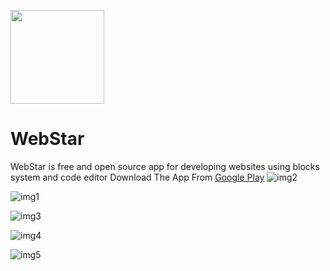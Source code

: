 <img height="150" width="150" src="20220130_214321.png"></img>
# WebStar
WebStar is free and open source app for developing websites using blocks system and code editor 
Download The App From [Google Play](https://play.google.com/store/apps/details?id=com.star4droid.WebStar)
![img2](Screenshot_20220212-193451.jpg)

![img1](Screenshot_20220212-193535.jpg)

![img3](Screenshot_20220212-193610.jpg)

![img4](Screenshot_20220212-203121.jpg)

![img5](Screenshot_20220212-193630.jpg) 
